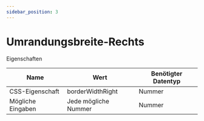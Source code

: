 ```yaml
---
sidebar_position: 3
---
```


# Umrandungsbreite-Rechts

Eigenschaften

| Name              | Wert              | Benötigter Datentyp   |
| ----              | ----              | --------------------- |
| CSS-Eigenschaft   | borderWidthRight    | Nummer           |
| Mögliche Eingaben | Jede mögliche Nummer | Nummer           |